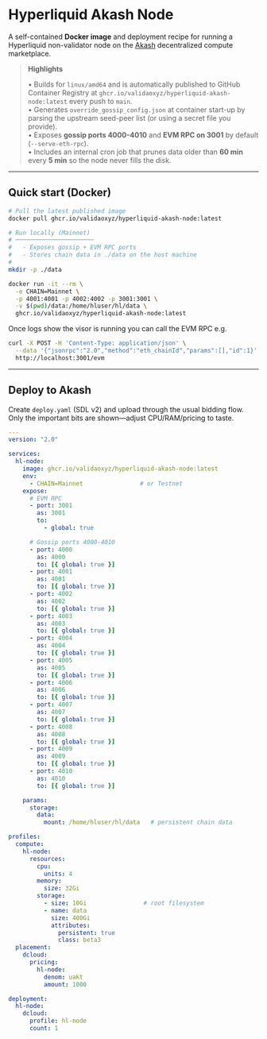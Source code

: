 # Hyperliquid Akash Node

A self-contained **Docker image** and deployment recipe for running a
Hyperliquid non-validator node on the
[Akash](https://akash.network) decentralized compute marketplace.

> **Highlights**
>
> • Builds for `linux/amd64` and is automatically published to GitHub
>   Container Registry at
>   `ghcr.io/validaoxyz/hyperliquid-akash-node:latest` every push to
>   `main`.<br/>
> • Generates `override_gossip_config.json` at container start-up by
>   parsing the upstream seed-peer list (or using a secret file you
>   provide).<br/>
> • Exposes **gossip ports 4000-4010** and **EVM RPC on 3001** by default
>   (`--serve-eth-rpc`).<br/>
> • Includes an internal cron job that prunes data older than **60 min**
>   every **5 min** so the node never fills the disk.

---

## Quick start (Docker)

```bash
# Pull the latest published image
docker pull ghcr.io/validaoxyz/hyperliquid-akash-node:latest

# Run locally (Mainnet)
# ──────────────────────
#   - Exposes gossip + EVM RPC ports
#   - Stores chain data in ./data on the host machine
#
mkdir -p ./data

docker run -it --rm \
  -e CHAIN=Mainnet \
  -p 4001:4001 -p 4002:4002 -p 3001:3001 \
  -v $(pwd)/data:/home/hluser/hl/data \
  ghcr.io/validaoxyz/hyperliquid-akash-node:latest
```

Once logs show the visor is running you can call the EVM RPC e.g.

```bash
curl -X POST -H 'Content-Type: application/json' \
  --data '{"jsonrpc":"2.0","method":"eth_chainId","params":[],"id":1}' \
  http://localhost:3001/evm
```

---

## Deploy to Akash

Create `deploy.yaml` (SDL v2) and upload through the usual bidding flow.
Only the important bits are shown—adjust CPU/RAM/pricing to taste.

```yaml
---
version: "2.0"

services:
  hl-node:
    image: ghcr.io/validaoxyz/hyperliquid-akash-node:latest
    env:
      - CHAIN=Mainnet                # or Testnet
    expose:
      # EVM RPC
      - port: 3001
        as: 3001
        to:
          - global: true

      # Gossip ports 4000-4010
      - port: 4000
        as: 4000
        to: [{ global: true }]
      - port: 4001
        as: 4001
        to: [{ global: true }]
      - port: 4002
        as: 4002
        to: [{ global: true }]
      - port: 4003
        as: 4003
        to: [{ global: true }]
      - port: 4004
        as: 4004
        to: [{ global: true }]
      - port: 4005
        as: 4005
        to: [{ global: true }]
      - port: 4006
        as: 4006
        to: [{ global: true }]
      - port: 4007
        as: 4007
        to: [{ global: true }]
      - port: 4008
        as: 4008
        to: [{ global: true }]
      - port: 4009
        as: 4009
        to: [{ global: true }]
      - port: 4010
        as: 4010
        to: [{ global: true }]

    params:
      storage:
        data:
          mount: /home/hluser/hl/data   # persistent chain data

profiles:
  compute:
    hl-node:
      resources:
        cpu:
          units: 4
        memory:
          size: 32Gi
        storage:
          - size: 10Gi                # root filesystem
          - name: data
            size: 400Gi
            attributes:
              persistent: true
              class: beta3
  placement:
    dcloud:
      pricing:
        hl-node:
          denom: uakt
          amount: 1000

deployment:
  hl-node:
    dcloud:
      profile: hl-node
      count: 1